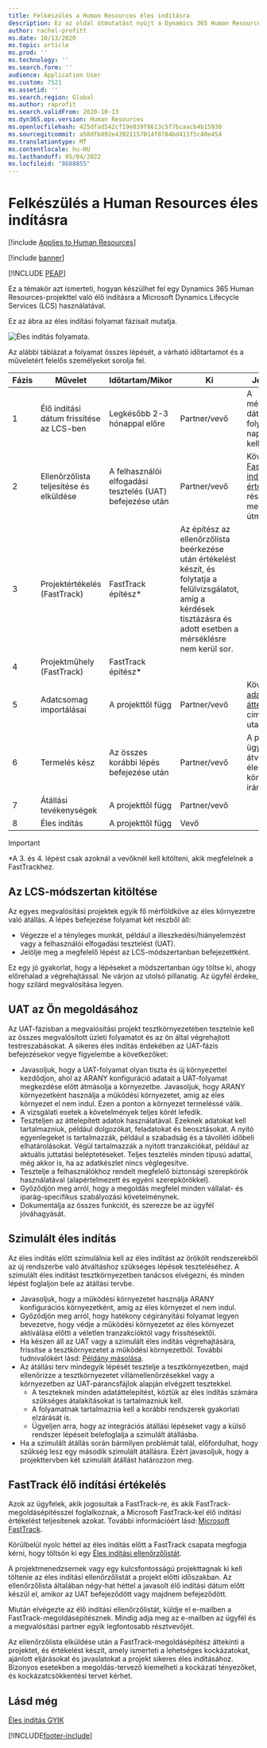 ```yaml
---
title: Felkészülés a Human Resources éles indításra
description: Ez az oldal útmutatást nyújt a Dynamics 365 Human Resources rendszer éles indítására való felkészüléshez.
author: rachel-profitt
ms.date: 10/13/2020
ms.topic: article
ms.prod: ''
ms.technology: ''
ms.search.form: ''
audience: Application User
ms.custom: 7521
ms.assetid: ''
ms.search.region: Global
ms.author: raprofit
ms.search.validFrom: 2020-10-13
ms.dyn365.ops.version: Human Resources
ms.openlocfilehash: 425dfad542cf19e039f8613c5f7bcaacb4b15930
ms.sourcegitcommit: a58dfb892e43921157014f0784bd411f5c40e454
ms.translationtype: MT
ms.contentlocale: hu-HU
ms.lasthandoff: 05/04/2022
ms.locfileid: "8688855"
---
```

# <a name="prepare-for-human-resources-go-live"></a>Felkészülés a Human Resources éles indításra

[!include [Applies to Human Resources](../includes/applies-to-hr.md)]

[!include [banner](../includes/banner.md)]


[!INCLUDE [PEAP](../includes/peap-2.md)]

Ez a témakör azt ismerteti, hogyan készülhet fel egy Dynamics 365 Human Resources-projekttel való élő indításra a Microsoft Dynamics Lifecycle Services (LCS) használatával. 

Ez az ábra az éles indítási folyamat fázisait mutatja. 

![Éles indítás folyamata.](./media/hr-admin-go-live-prepare-process.png)

Az alábbi táblázat a folyamat összes lépését, a várható időtartamot és a műveletért felelős személyeket sorolja fel.

| Fázis | Művelet | Időtartam/Mikor | Ki | Jegyzetek |
| --- | --- | --- | --- |--- |
| 1 | Élő indítási dátum frissítése az LCS-ben | Legkésőbb 2-3 hónappal előre | Partner/vevő | A mérföldkövek dátumát folyamatosan naprakészen kell tartani. |
| 2 | Ellenőrzőlista teljesítése és elküldése | A felhasználói elfogadási tesztelés (UAT) befejezése után | Partner/vevő | Kövesse a [FastTrack élő indítási értékelés](hr-admin-go-live-prepare.md#fasttrack-go-live-assessment) részben megadott útmutatást. |
| 3 | Projektértékelés (FastTrack) | FastTrack építész* | Az építész az ellenőrzőlista beérkezése után értékelést készít, és folytatja a felülvizsgálatot, amíg a kérdések tisztázásra és adott esetben a mérséklésre nem kerül sor. |
| 4 | Projektműhely (FastTrack) | FastTrack építész* | |
| 5 | Adatcsomag importálásai | A projekttől függ | Partner/vevő | Kövesse az [adatkezelés áttekintése](../fin-ops-core/dev-itpro/data-entities/data-entities-data-packages.md) című témakör utasításait.|
| 6 | Termelés kész | Az összes korábbi lépés befejezése után | Partner/vevő | A partner/ügyfél átveheti az éles környezet irányítását.|
| 7 | Átállási tevékenységek | A projekttől függ | Partner/vevő | |
| 8 | Éles indítás | A projekttől függ | Vevő | |

> [!IMPORTANT]
> *A 3. és 4. lépést csak azoknál a vevőknél kell kitölteni, akik megfelelnek a FastTrackhez.

## <a name="completing-the-lcs-methodology"></a>Az LCS-módszertan kitöltése

Az egyes megvalósítási projektek egyik fő mérföldköve az éles környezetre való átállás. A lépés befejezése folyamat két részből áll: 

- Végezze el a tényleges munkát, például a illeszkedési/hiányelemzést vagy a felhasználói elfogadási tesztelést (UAT). 
- Jelölje meg a megfelelő lépést az LCS-módszertanban befejezettként. 

Ez egy jó gyakorlat, hogy a lépéseket a módszertanban úgy töltse ki, ahogy előrehalad a végrehajtással. Ne várjon az utolsó pillanatig. Az ügyfél érdeke, hogy szilárd megvalósítása legyen. 

## <a name="uat-for-your-solution"></a>UAT az Ön megoldásához

Az UAT-fázisban a megvalósítási projekt tesztkörnyezetében tesztelnie kell az összes megvalósított üzleti folyamatot és az ön által végrehajtott testreszabásokat. A sikeres éles indítás érdekében az UAT-fázis befejezésekor vegye figyelembe a következőket: 

- Javasoljuk, hogy a UAT-folyamat olyan tiszta és új környezettel kezdődjon, ahol az ARANY konfiguráció adatait a UAT-folyamat megkezdése előtt átmásolja a környezetbe. Javasoljuk, hogy ARANY környezetként használja a működési környezetet, amíg az éles környezet el nem indul. Ezen a ponton a környezet termeléssé válik.
- A vizsgálati esetek a követelmények teljes körét lefedik. 
- Teszteljen az áttelepített adatok használatával. Ezeknek adatokat kell tartalmazniuk, például dolgozókat, feladatokat és beosztásokat. A nyitó egyenlegeket is tartalmazzák, például a szabadság és a távolléti időbeli elhatárolásokat. Végül tartalmazzák a nyitott tranzakciókat, például az aktuális juttatási beléptetéseket. Teljes tesztelés minden típusú adattal, még akkor is, ha az adatkészlet nincs véglegesítve. 
- Tesztelje a felhasználókhoz rendelt megfelelő biztonsági szerepkörök használatával (alapértelmezett és egyéni szerepkörökkel). 
- Győződjön meg arról, hogy a megoldás megfelel minden vállalat- és iparág-specifikus szabályozási követelménynek. 
- Dokumentálja az összes funkciót, és szerezze be az ügyfél jóváhagyását. 

## <a name="mock-go-live"></a>Szimulált éles indítás

Az éles indítás előtt szimulálnia kell az éles indítást az örökölt rendszerekből az új rendszerbe való átváltáshoz szükséges lépések teszteléséhez. A szimulált éles indítást tesztkörnyezetben tanácsos elvégezni, és minden lépést foglaljon bele az átállási tervbe.

- Javasoljuk, hogy a működési környezetet használja ARANY konfigurációs környezetként, amíg az éles környezet el nem indul.
- Győződjön meg arról, hogy hatékony cégirányítási folyamat legyen bevezetve, hogy védje a működési környezetet az éles környezet aktiválása előtti a véletlen tranzakcióktól vagy frissítésektől.
- Ha készen áll az UAT vagy a szimulált éles indítás végrehajtására, frissítse a tesztkörnyezetet a működési környezetből. További tudnivalókért lásd: [Példány másolása](hr-admin-setup-copy-instance.md).
- Az átállási terv mindegyik lépését tesztelje a tesztkörnyezetben, majd ellenőrizze a tesztkörnyezetet villámellenőrzésekkel vagy a környezetben az UAT-parancsfájlok alapján elvégzett tesztekkel.
  - A teszteknek minden adatáttelepítést, köztük az éles indítás számára szükséges átalakításokat is tartalmazniuk kell.
  - A folyamatnak tartalmaznia kell a korábbi rendszerek gyakorlati elzárását is.
  - Ügyeljen arra, hogy az integrációs átállási lépéseket vagy a külső rendszer lépéseit belefoglalja a szimulált átállásba.
- Ha a szimulált átállás során bármilyen problémát talál, előfordulhat, hogy szükség lesz egy második szimulált átállásra. Ezért javasoljuk, hogy a projekttervben két szimulált átállást határozzon meg.

## <a name="fasttrack-go-live-assessment"></a>FastTrack élő indítási értékelés

Azok az ügyfelek, akik jogosultak a FastTrack-re, és akik FastTrack-megoldásépítésszel foglalkoznak, a Microsoft FastTrack-kel élő indítási értékelést teljesítenek azokat. További információért lásd: [Microsoft FastTrack](/dynamics365/fasttrack/). 

Körülbelül nyolc héttel az éles indítás előtt a FastTrack csapata megfogja kérni, hogy töltsön ki egy [Éles indítási ellenőrzőlistát](https://go.microsoft.com/fwlink/?linkid=2146013).

A projektmenedzsernek vagy egy kulcsfontosságú projekttagnak ki kell töltenie az éles indítási ellenőrzőlistát a projekt előtti időszakban. Az ellenőrzőlista általában négy-hat héttel a javasolt élő indítási dátum előtt készül el, amikor az UAT befejeződött vagy majdnem befejeződött. 

Miután elvégezte az élő indítási ellenőrzőlistát, küldje el e-mailben a FastTrack-megoldásépítésznek. Mindig adja meg az e-mailben az ügyfél és a megvalósítási partner egyik legfontosabb résztvevőjét. 

Az ellenőrzőlista elküldése után a FastTrack-megoldásépítész áttekinti a projektet, és értékelést készít, amely ismerteti a lehetséges kockázatokat, ajánlott eljárásokat és javaslatokat a projekt sikeres éles indításához. Bizonyos esetekben a megoldás-tervező kiemelheti a kockázati tényezőket, és kockázatcsökkentési tervet kérhet. 

## <a name="see-also"></a>Lásd még

[Éles indítás GYIK](hr-admin-go-live-faq.md)


[!INCLUDE[footer-include](../includes/footer-banner.md)]
